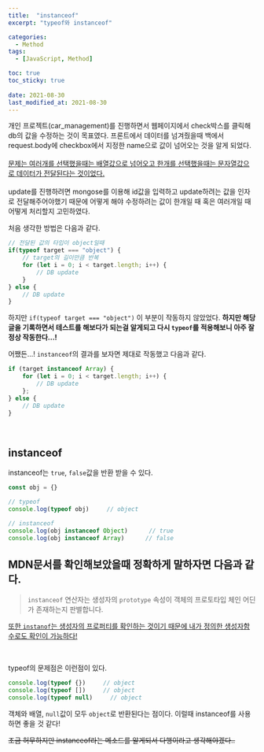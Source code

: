 ```yaml
---
title:  "instanceof"
excerpt: "typeof와 instanceof"

categories:
  - Method
tags:
  - [JavaScript, Method]

toc: true
toc_sticky: true
 
date: 2021-08-30
last_modified_at: 2021-08-30
---
```



개인 프로젝트(car_management)를 진행하면서 웹페이지에서 check박스를 클릭해 db의 값을 수정하는 것이 목표였다. 프론트에서 데이터를 넘겨줬을때 백에서 request.body에 checkbox에서 지정한 name으로 값이 넘어오는 것을 알게 되었다.   
<br>
<u>문제는 여러개를 선택했을때는 배열값으로 넘어오고 한개를 선택했을때는 문자열값으로 데이터가 전달된다는 것이었다.</u>   
<br>
update를 진행하려면 mongose를 이용해 id값을 입력하고 update하려는 값을 인자로 전달해주어야했기 때문에 어떻게 해야 수정하려는 값이 한개일 때 혹은 여러개일 때 어떻게 처리할지 고민하였다.

처음 생각한 방법은 다음과 같다.  
```javascript
// 전달된 값의 타입이 object일때
if(typeof target === "object") {
    // target의 길이만큼 반복
    for (let i = 0; i < target.length; i++) {   
        // DB update
    }
} else {
    // DB update
}
```

하지만 `if(typeof target === "object")` 이 부분이 작동하지 않았었다. **하지만 해당 글을 기록하면서 테스트를 해보다가 되는걸 알게되고 다시 `typeof`를 적용해보니 아주 잘 정상 작동한다...!**


어쨌든...! `instanceof`의 결과를 보자면 제대로 작동했고 다음과 같다.

```javascript
if (target instanceof Array) {
    for (let i = 0; i < target.length; i++) {
        // DB update
    };
} else {
    // DB update
}
```

<br>

## instanceof
instanceof는 `true`, `false`값을 반환 받을 수 있다.
```javascript
const obj = {}

// typeof
console.log(typeof obj)     // object

// instanceof
console.log(obj instanceof Object)      // true
console.log(obj instanceof Array)      // false
```

## MDN문서를 확인해보았을때 정확하게 말하자면 다음과 같다.

> `instanceof` 연산자는 생성자의 `prototype` 속성이 객체의 프로토타입 체인 어딘가 존재하는지 판별합니다.

<u>또한 `instanof`는 생성자의 프로퍼티를 확인하는 것이기 때문에 내가 정의한 생성자함수로도 확인이 가능하다!</u>

<br>

typeof의 문제점은 이런점이 있다.

```javascript
console.log(typeof {})     // object
console.log(typeof [])     // object
console.log(typeof null)     // object
```

객체와 배열, `null`값이 모두 `object`로 반환된다는 점이다. 이럴때 instanceof를 사용하면 좋을 것 같다!



~~조금 허무하지만 instanceof라는 메소드를 알게되서 다행이라고 생각해야겠다..~~